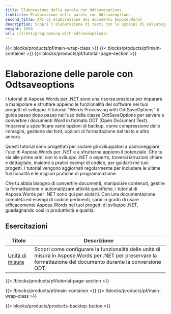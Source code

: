 ```yaml
---
title: Elaborazione delle parole con Odtsaveoptions
linktitle: Elaborazione delle parole con Odtsaveoptions
second_title: API di elaborazione dei documenti Aspose.Words
description: Scopri l'elaborazione di testi con le opzioni di salvataggio ODT in Aspose.Words per .NET. Esercitazioni dettagliate con codice di esempio per salvare documenti Word in formato ODT.
weight: 1650
url: /it/net/programming-with-odtsaveoptions/
---
```


{{< blocks/products/pf/main-wrap-class >}}
{{< blocks/products/pf/main-container >}}
{{< blocks/products/pf/tutorial-page-section >}}

# Elaborazione delle parole con Odtsaveoptions

I tutorial di Aspose.Words per .NET sono una risorsa preziosa per imparare a manipolare e sfruttare appieno le funzionalità del software nei tuoi progetti di sviluppo. Il tutorial "Words Processing with OdtSaveOptions" ti guida passo dopo passo nell'uso della classe OdtSaveOptions per salvare e convertire i documenti Word in formato ODT (Open Document Text). Imparerai a specificare varie opzioni di backup, come compressione delle immagini, gestione dei font, opzioni di formattazione del testo e altro ancora.

Questi tutorial sono progettati per aiutare gli sviluppatori a padroneggiare l'uso di Aspose.Words per .NET e a sfruttarne appieno il potenziale. Che tu sia alle prime armi con lo sviluppo .NET o esperto, troverai istruzioni chiare e dettagliate, insieme a pratici esempi di codice, per guidarti nei tuoi progetti. I tutorial vengono aggiornati regolarmente per includere le ultime funzionalità e le migliori pratiche di programmazione.

Che tu abbia bisogno di convertire documenti, manipolare contenuti, gestire la formattazione o automatizzare attività specifiche, i tutorial di Aspose.Words per .NET sono qui per aiutarti. Con una documentazione completa ed esempi di codice pertinenti, sarai in grado di usare efficacemente Aspose.Words nei tuoi progetti di sviluppo .NET, guadagnando così in produttività e qualità.

 ## Esercitazioni
| Titolo | Descrizione |
| --- | --- |
| [Unità di misura](./measure-unit/) | Scopri come configurare la funzionalità delle unità di misura in Aspose.Words per .NET per preservare la formattazione del documento durante la conversione ODT. |
{{< /blocks/products/pf/tutorial-page-section >}}

{{< /blocks/products/pf/main-container >}}
{{< /blocks/products/pf/main-wrap-class >}}

{{< blocks/products/products-backtop-button >}}
